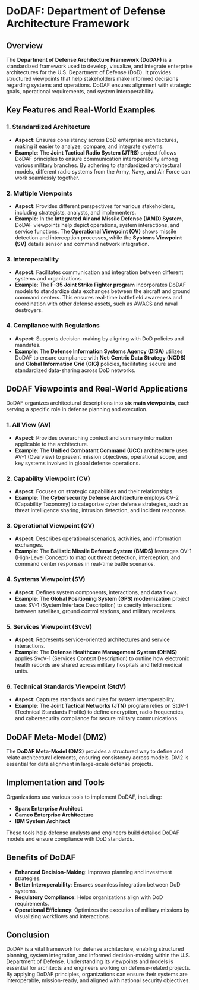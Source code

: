 # DoDAF: Department of Defense Architecture Framework

## Overview
The **Department of Defense Architecture Framework (DoDAF)** is a standardized framework used to develop, visualize, and integrate enterprise architectures for the U.S. Department of Defense (DoD). It provides structured viewpoints that help stakeholders make informed decisions regarding systems and operations. DoDAF ensures alignment with strategic goals, operational requirements, and system interoperability.

## Key Features and Real-World Examples

### 1. **Standardized Architecture**
- **Aspect**: Ensures consistency across DoD enterprise architectures, making it easier to analyze, compare, and integrate systems.
- **Example**: The **Joint Tactical Radio System (JTRS)** project follows DoDAF principles to ensure communication interoperability among various military branches. By adhering to standardized architectural models, different radio systems from the Army, Navy, and Air Force can work seamlessly together.

### 2. **Multiple Viewpoints**
- **Aspect**: Provides different perspectives for various stakeholders, including strategists, analysts, and implementers.
- **Example**: In the **Integrated Air and Missile Defense (IAMD) System**, DoDAF viewpoints help depict operations, system interactions, and service functions. The **Operational Viewpoint (OV)** shows missile detection and interception processes, while the **Systems Viewpoint (SV)** details sensor and command network integration.

### 3. **Interoperability**
- **Aspect**: Facilitates communication and integration between different systems and organizations.
- **Example**: The **F-35 Joint Strike Fighter program** incorporates DoDAF models to standardize data exchanges between the aircraft and ground command centers. This ensures real-time battlefield awareness and coordination with other defense assets, such as AWACS and naval destroyers.

### 4. **Compliance with Regulations**
- **Aspect**: Supports decision-making by aligning with DoD policies and mandates.
- **Example**: The **Defense Information Systems Agency (DISA)** utilizes DoDAF to ensure compliance with **Net-Centric Data Strategy (NCDS)** and **Global Information Grid (GIG)** policies, facilitating secure and standardized data-sharing across DoD networks.

## DoDAF Viewpoints and Real-World Applications
DoDAF organizes architectural descriptions into **six main viewpoints**, each serving a specific role in defense planning and execution.

### 1. **All View (AV)**
   - **Aspect**: Provides overarching context and summary information applicable to the architecture.
   - **Example**: The **Unified Combatant Command (UCC) architecture** uses AV-1 (Overview) to present mission objectives, operational scope, and key systems involved in global defense operations.

### 2. **Capability Viewpoint (CV)**
   - **Aspect**: Focuses on strategic capabilities and their relationships.
   - **Example**: The **Cybersecurity Defense Architecture** employs CV-2 (Capability Taxonomy) to categorize cyber defense strategies, such as threat intelligence sharing, intrusion detection, and incident response.

### 3. **Operational Viewpoint (OV)**
   - **Aspect**: Describes operational scenarios, activities, and information exchanges.
   - **Example**: The **Ballistic Missile Defense System (BMDS)** leverages OV-1 (High-Level Concept) to map out threat detection, interception, and command center responses in real-time battle scenarios.

### 4. **Systems Viewpoint (SV)**
   - **Aspect**: Defines system components, interactions, and data flows.
   - **Example**: The **Global Positioning System (GPS) modernization** project uses SV-1 (System Interface Description) to specify interactions between satellites, ground control stations, and military receivers.

### 5. **Services Viewpoint (SvcV)**
   - **Aspect**: Represents service-oriented architectures and service interactions.
   - **Example**: The **Defense Healthcare Management System (DHMS)** applies SvcV-1 (Services Context Description) to outline how electronic health records are shared across military hospitals and field medical units.

### 6. **Technical Standards Viewpoint (StdV)**
   - **Aspect**: Captures standards and rules for system interoperability.
   - **Example**: The **Joint Tactical Networks (JTN)** program relies on StdV-1 (Technical Standards Profile) to define encryption, radio frequencies, and cybersecurity compliance for secure military communications.

## DoDAF Meta-Model (DM2)
The **DoDAF Meta-Model (DM2)** provides a structured way to define and relate architectural elements, ensuring consistency across models. DM2 is essential for data alignment in large-scale defense projects.

## Implementation and Tools
Organizations use various tools to implement DoDAF, including:
- **Sparx Enterprise Architect**
- **Cameo Enterprise Architecture**
- **IBM System Architect**

These tools help defense analysts and engineers build detailed DoDAF models and ensure compliance with DoD standards.

## Benefits of DoDAF
- **Enhanced Decision-Making**: Improves planning and investment strategies.
- **Better Interoperability**: Ensures seamless integration between DoD systems.
- **Regulatory Compliance**: Helps organizations align with DoD requirements.
- **Operational Efficiency**: Optimizes the execution of military missions by visualizing workflows and interactions.

## Conclusion
DoDAF is a vital framework for defense architecture, enabling structured planning, system integration, and informed decision-making within the U.S. Department of Defense. Understanding its viewpoints and models is essential for architects and engineers working on defense-related projects. By applying DoDAF principles, organizations can ensure their systems are interoperable, mission-ready, and aligned with national security objectives.

